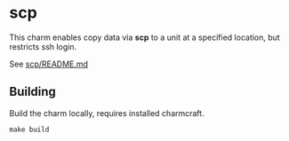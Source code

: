 # scp
This charm enables copy data via **scp** to a unit at a specified location, 
but restricts ssh login.

See [scp/README.md](scp/README.md)

## Building

Build the charm locally, requires installed charmcraft.

    make build